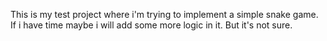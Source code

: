 This is my test project where i'm trying to implement a simple snake game.
If i have time maybe i will add some more logic in it. But it's not sure.
